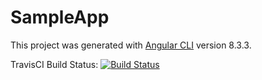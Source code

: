 # SampleApp

This project was generated with [Angular CLI](https://github.com/angular/angular-cli) version 8.3.3.

TravisCI Build Status:
[![Build Status](https://travis-ci.com/mukeshkmr776/angular-sample-ui.svg?branch=master)](https://travis-ci.com/mukeshkmr776/angular-sample-ui)
